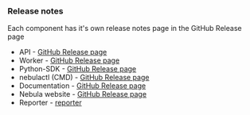 ### Release notes

Each component has it's own release notes page in the GitHub Release page

 * API - [GitHub Release page](https://github.com/nebula-orchestrator/manager/releases)
 * Worker -  [GitHub Release page](https://github.com/nebula-orchestrator/worker/releases)
 * Python-SDK -  [GitHub Release page](https://github.com/nebula-orchestrator/nebula-python-sdk/releases)
 * nebulactl (CMD) -   [GitHub Release page](https://github.com/nebula-orchestrator/nebula-cmd/releases)
 * Documentation -  [GitHub Release page](https://github.com/nebula-orchestrator/docs/releases)
 * Nebula website -  [GitHub Release page](https://github.com/nebula-orchestrator/nebula-orchestrator.github.io/releases)
 * Reporter - [reporter](https://github.com/nebula-orchestrator/reporter)
 